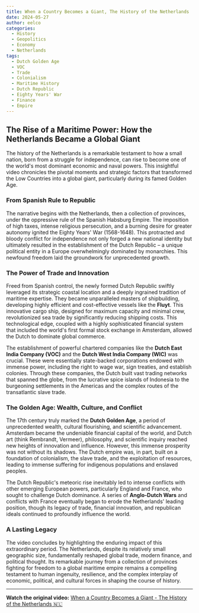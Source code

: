 ```yaml
---
title: When a Country Becomes a Giant, The History of the Netherlands
date: 2024-05-27
author: eelco
categories:
  - History
  - Geopolitics
  - Economy
  - Netherlands
tags:
  - Dutch Golden Age
  - VOC
  - Trade
  - Colonialism
  - Maritime History
  - Dutch Republic
  - Eighty Years' War
  - Finance
  - Empire
---
```


## The Rise of a Maritime Power: How the Netherlands Became a Global Giant

The history of the Netherlands is a remarkable testament to how a small nation, born from a struggle for independence, can rise to become one of the world's most dominant economic and naval powers. This insightful video chronicles the pivotal moments and strategic factors that transformed the Low Countries into a global giant, particularly during its famed Golden Age.

### From Spanish Rule to Republic

The narrative begins with the Netherlands, then a collection of provinces, under the oppressive rule of the Spanish Habsburg Empire. The imposition of high taxes, intense religious persecution, and a burning desire for greater autonomy ignited the Eighty Years' War (1568-1648). This protracted and bloody conflict for independence not only forged a new national identity but ultimately resulted in the establishment of the Dutch Republic – a unique political entity in a Europe overwhelmingly dominated by monarchies. This newfound freedom laid the groundwork for unprecedented growth.

### The Power of Trade and Innovation

Freed from Spanish control, the newly formed Dutch Republic swiftly leveraged its strategic coastal location and a deeply ingrained tradition of maritime expertise. They became unparalleled masters of shipbuilding, developing highly efficient and cost-effective vessels like the **Fluyt**. This innovative cargo ship, designed for maximum capacity and minimal crew, revolutionized sea trade by significantly reducing shipping costs. This technological edge, coupled with a highly sophisticated financial system that included the world's first formal stock exchange in Amsterdam, allowed the Dutch to dominate global commerce.

The establishment of powerful chartered companies like the **Dutch East India Company (VOC)** and the **Dutch West India Company (WIC)** was crucial. These were essentially state-backed corporations endowed with immense power, including the right to wage war, sign treaties, and establish colonies. Through these companies, the Dutch built vast trading networks that spanned the globe, from the lucrative spice islands of Indonesia to the burgeoning settlements in the Americas and the complex routes of the transatlantic slave trade.

### The Golden Age: Wealth, Culture, and Conflict

The 17th century truly marked the **Dutch Golden Age**, a period of unprecedented wealth, cultural flourishing, and scientific advancement. Amsterdam became the undeniable financial capital of the world, and Dutch art (think Rembrandt, Vermeer), philosophy, and scientific inquiry reached new heights of innovation and influence. However, this immense prosperity was not without its shadows. The Dutch empire was, in part, built on a foundation of colonialism, the slave trade, and the exploitation of resources, leading to immense suffering for indigenous populations and enslaved peoples.

The Dutch Republic's meteoric rise inevitably led to intense conflicts with other emerging European powers, particularly England and France, who sought to challenge Dutch dominance. A series of **Anglo-Dutch Wars** and conflicts with France eventually began to erode the Netherlands' leading position, though its legacy of trade, financial innovation, and republican ideals continued to profoundly influence the world.

### A Lasting Legacy

The video concludes by highlighting the enduring impact of this extraordinary period. The Netherlands, despite its relatively small geographic size, fundamentally reshaped global trade, modern finance, and political thought. Its remarkable journey from a collection of provinces fighting for freedom to a global maritime empire remains a compelling testament to human ingenuity, resilience, and the complex interplay of economic, political, and cultural forces in shaping the course of history.

---
**Watch the original video:**
[When a Country Becomes a Giant - The History of the Netherlands 🇳🇱](https://youtu.be/eKxNGFjyRv0)